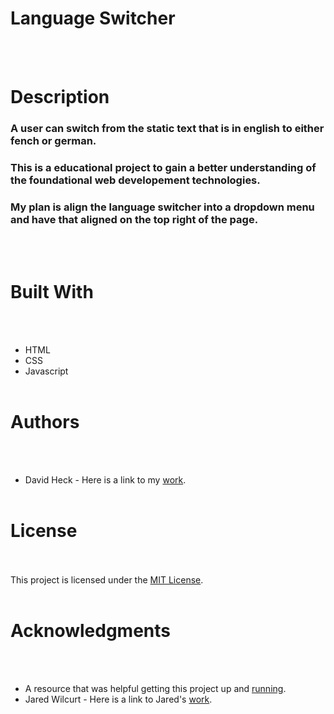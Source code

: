 # Language Switcher
<br></br>
# Description 
### A user can switch from the static text that is in english to either fench or german.
### This is a educational project to gain a better understanding of the foundational web developement technologies.
### My plan is align the language switcher into a dropdown menu and have that aligned on the top right of the page.
<br></br>
# Built With
<br></br>
- HTML
- CSS
- Javascript
<br></br>
# Authors 
<br></br>
- David Heck - Here is a link to my [work](https://github.com/heckdavid).
<br></br>
# License 
<br></br>
This project is licensed under the [MIT License](https://opensource.org/license/mit).
<br></br>
# Acknowledgments
<br></br>
- A resource that was helpful getting this project up and [running](https://www.youtube.com/watch?v=7IGse7u_GPI).
- Jared Wilcurt - Here is a link to Jared's [work](https://github.com/thejaredwilcurt).
<br></br> 


